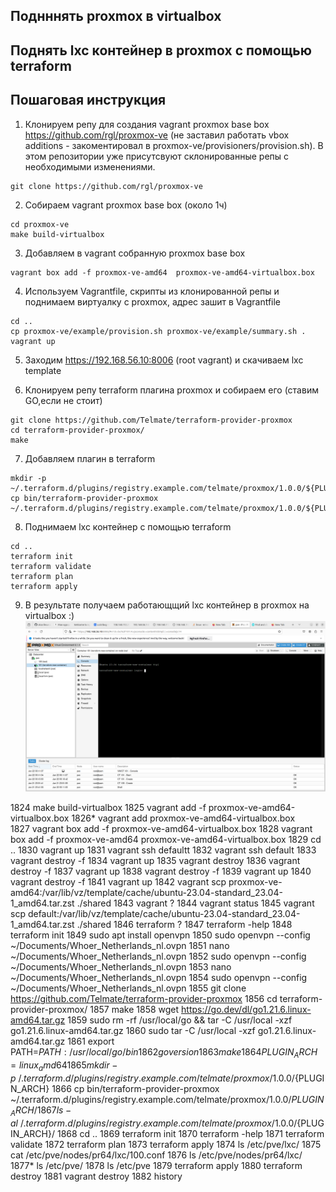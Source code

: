 ## Поднннять proxmox в virtualbox 
## Поднять lxc контейнер в proxmox с помощью terraform


## Пошаговая инструкция

1. Клонируем репу для создания vagrant proxmox base box https://github.com/rgl/proxmox-ve (не заставил работать vbox additions - закоментировал в proxmox-ve/provisioners/provision.sh). В этом репозитории уже присутсвуют склонированные репы с необходимыми изменениями.

```
git clone https://github.com/rgl/proxmox-ve
```
2. Собираем vagrant proxmox base box (около 1ч)
```
cd proxmox-ve
make build-virtualbox
```
3. Добавляем в vagrant собранную proxmox base box 
```
vagrant box add -f proxmox-ve-amd64  proxmox-ve-amd64-virtualbox.box
```
4. Используем Vagrantfile, скрипты из клонированной репы и поднимаем виртуалку c proxmox, адрес зашит в Vagrantfile
```
cd ..
cp proxmox-ve/example/provision.sh proxmox-ve/example/summary.sh .
vagrant up
```
5. Заходим https://192.168.56.10:8006 (root vagrant) и скачиваем lxc template

6. Клонируем репу terraform плагина proxmox и собираем его (ставим GO,если не стоит)
```
git clone https://github.com/Telmate/terraform-provider-proxmox
cd terraform-provider-proxmox/
make
```
7. Добавляем плагин в terraform
```
mkdir -p ~/.terraform.d/plugins/registry.example.com/telmate/proxmox/1.0.0/${PLUGIN_ARCH}
cp bin/terraform-provider-proxmox ~/.terraform.d/plugins/registry.example.com/telmate/proxmox/1.0.0/${PLUGIN_ARCH}/
```
8. Поднимаем lxc контейнер с помощью terraform
```
cd ..
terraform init
terraform validate
terraform plan
terraform apply
```
9. B результате получаем работающщий lxc контейнер в proxmox на virtualbox :)
![lxc](Screenshot_2024-01-22_00-12-18.png)



  1824  make build-virtualbox
 1825  vagrant add -f proxmox-ve-amd64-virtualbox.box
 1826* vagrant add proxmox-ve-amd64-virtualbox.box\
 1827  vagrant box add -f proxmox-ve-amd64-virtualbox.box
 1828  vagrant box add -f proxmox-ve-amd64  proxmox-ve-amd64-virtualbox.box
 1829  cd ..
 1830  vagrant up
 1831  vagrant ssh defaultt
 1832  vagrant ssh default
 1833  vagrant destroy -f
 1834  vagrant up
 1835  vagrant destroy
 1836  vagrant destroy -f
 1837  vagrant up
 1838  vagrant destroy -f
 1839  vagrant up
 1840  vagrant destroy -f
 1841  vagrant up
 1842  vagrant scp proxmox-ve-amd64:/var/lib/vz/template/cache/ubuntu-23.04-standard_23.04-1_amd64.tar.zst ./shared
 1843  vagrant ?
 1844  vagrant status
 1845  vagrant scp  default:/var/lib/vz/template/cache/ubuntu-23.04-standard_23.04-1_amd64.tar.zst ./shared
 1846  terraform ?
 1847  terraform -help
 1848  terraform init
 1849  sudo apt     install openvpn 
 1850  sudo openvpn --config ~/Documents/Whoer_Netherlands_nl.ovpn 
 1851  nano ~/Documents/Whoer_Netherlands_nl.ovpn 
 1852  sudo openvpn --config ~/Documents/Whoer_Netherlands_nl.ovpn 
 1853  nano ~/Documents/Whoer_Netherlands_nl.ovpn 
 1854  sudo openvpn --config ~/Documents/Whoer_Netherlands_nl.ovpn 
 1855  git clone https://github.com/Telmate/terraform-provider-proxmox
 1856  cd terraform-provider-proxmox/
 1857  make
 1858  wget https://go.dev/dl/go1.21.6.linux-amd64.tar.gz
 1859  sudo  rm -rf /usr/local/go && tar -C /usr/local -xzf go1.21.6.linux-amd64.tar.gz
 1860  sudo tar -C /usr/local -xzf go1.21.6.linux-amd64.tar.gz
 1861  export PATH=$PATH:/usr/local/go/bin
 1862  go version
 1863  make
 1864  PLUGIN_ARCH=linux_amd64
 1865  mkdir -p ~/.terraform.d/plugins/registry.example.com/telmate/proxmox/1.0.0/${PLUGIN_ARCH}
 1866  cp bin/terraform-provider-proxmox ~/.terraform.d/plugins/registry.example.com/telmate/proxmox/1.0.0/${PLUGIN_ARCH}/
 1867  ls -al ~/.terraform.d/plugins/registry.example.com/telmate/proxmox/1.0.0/${PLUGIN_ARCH}/
 1868  cd ..
 1869  terraform init
 1870  terraform -help
 1871  terraform validate
 1872  terraform plan
 1873  terraform apply
 1874  ls  /etc/pve/lxc/
 1875  cat /etc/pve/nodes/pr64/lxc/100.conf
 1876  ls /etc/pve/nodes/pr64/lxc/
 1877* ls /etc/pve/
 1878  ls /etc/pve
 1879  terraform apply
 1880  terraform destroy
 1881  vagrant destroy
 1882  history